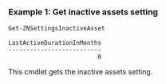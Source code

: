 ### Example 1: Get inactive assets setting
```powershell
Get-ZNSettingsInactiveAsset
```

```output
LastActiveDurationInMonths
--------------------------
                         0
```

This cmdlet gets the inactive assets setting.
